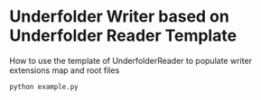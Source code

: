 # Underfolder Writer based on Underfolder Reader Template

How to use the template of UnderfolderReader to populate writer extensions map and root files

```sh
python example.py
```
